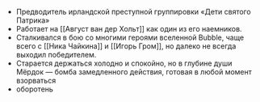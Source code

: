 * Предводитель ирландской преступной группировки «Дети святого Патрика»
* Работает на [[Август ван дер Хольт]] как один из его наемников. 
* Сталкивался в бою со многими героями вселенной Bubble, чаще всего с [[Ника Чайкина]] и [[Игорь Гром]], но далеко не всегда выходил победителем. 
* Старается держаться холодно и спокойно, но в глубине души Мёрдок — бомба замедленного действия, готовая в любой момент взорваться
* оборотень